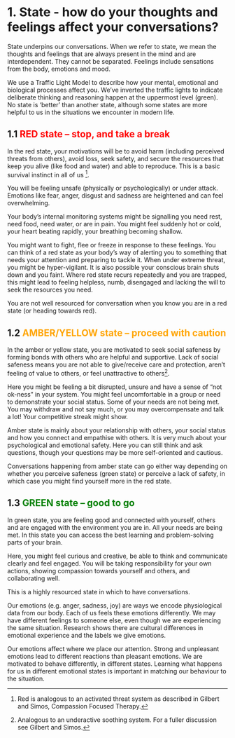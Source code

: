 # 1. **State** - how do your thoughts and feelings affect your conversations?

State underpins our conversations. When we refer to state, we mean the thoughts and feelings that are always present in the mind and are interdependent. They cannot be separated. Feelings include sensations from the body, emotions and mood.

We use a Traffic Light Model to describe how your mental, emotional and biological processes affect you. We’ve inverted the traffic lights to indicate deliberate thinking and reasoning happen at the uppermost level (green). No state is ‘better’ than another state, although some states are more helpful to us in the situations we encounter in modern life.


## 1.1 <span style="color:red"> RED state – stop, and take a break</span>

In the red state, your motivations will be to avoid harm (including perceived threats from others), avoid loss, seek safety, and secure the resources that keep you alive (like food and water) and able to reproduce. This is a basic survival instinct in all of us [^1].

You will be feeling unsafe (physically or psychologically) or under attack. Emotions like fear, anger, disgust and sadness are heightened and can feel overwhelming.

Your body’s internal monitoring systems might be signalling you need rest, need food, need water, or are in pain. You might feel suddenly hot or cold, your heart beating rapidly, your breathing becoming shallow.

You might want to fight, flee or freeze in response to these feelings. You can think of a red state as your body’s way of alerting you to something that needs your attention and preparing to tackle it. When under extreme threat, you might be hyper-vigilant. It is also possible your conscious brain shuts down and you faint. Where red state recurs repeatedly and you are trapped, this might lead to feeling helpless, numb, disengaged and lacking the will to seek the resources you need.

You are not well resourced for conversation when you know you are in a red state (or heading towards red). 

## 1.2 <span style = "color:orange"> AMBER/YELLOW state – proceed with caution </span>

In the amber or yellow state, you are motivated to seek social safeness by forming bonds with others who are helpful and supportive. Lack of social safeness means you are not able to give/receive care and protection, aren’t feeling of value to others, or feel unattractive to others[^2]. 

Here you might be feeling a bit disrupted, unsure and have a sense of “not ok-ness” in your system. You might feel uncomfortable in a group or need to demonstrate your social status. Some of your needs are not being met. You may withdraw and not say much, or you may overcompensate and talk a lot! Your competitive streak might show.

Amber state is mainly about your relationship with others, your social status and how you connect and empathise with others. It is very much about your psychological and emotional safety. Here you can still think and ask questions, though your questions may be more self-oriented and cautious.

Conversations happening from amber state can go either way depending on whether you perceive safeness (green state) or perceive a lack of safety, in which case you might find yourself more in the red state.

## 1.3 <span style = "color:green"> GREEN state – good to go </span>

In green state, you are feeling good and connected with yourself, others and are engaged with the environment you are in. All your needs are being met. In this state you can access the best learning and problem-solving parts of your brain.

Here, you might feel curious and creative, be able to think and communicate clearly and feel engaged. You will be taking responsibility for your own actions, showing compassion towards yourself and others, and collaborating well.

This is a highly resourced state in which to have conversations.

Our emotions (e.g. anger, sadness, joy) are ways we encode physiological data from our body. Each of us feels these emotions differently. We may have different feelings to someone else, even though we are experiencing the same situation. Research shows there are cultural differences in emotional experience and the labels we give emotions. 

Our emotions affect where we place our attention. Strong and unpleasant emotions lead to different reactions than pleasant emotions. We are motivated to behave differently, in different states. Learning what happens for us in different emotional states is important in matching our behaviour to the situation.

[^1]: Red is analogous to an activated threat system as described in Gilbert and Simos, Compassion Focused Therapy.

[^2]: Analogous to an underactive soothing system. For a fuller discussion see Gilbert and Simos.